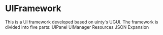 # UIFramework
This is a UI framework developed based on uinty's UGUI.
The framework is divided into five parts: UIPanel   UIManager   Resources   JSON   Expansion
